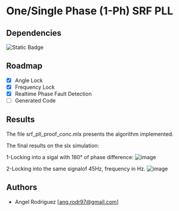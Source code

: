 # One/Single Phase (1-Ph)  SRF PLL

## Dependencies


![Static Badge](https://img.shields.io/badge/Matlab2023a-Requiered-red)

## Roadmap

- [x]  Angle Lock
- [x]  Frequency Lock
- [x]  Realtime Phase Fault Detection
- [ ]  Generated Code

## Results
The file srf_pll_proof_conc.mlx presents the algorithm implemented.

The final results on the slx simulation:

1-Locking into a sigal with 180° of phase difference:
![image](https://github.com/angrram/srf_pll/assets/128910194/72d0a278-2325-49f6-9900-62611ec65a71)

2-Locking into the same signalof 45Hz, frequency in Hz.
![image](https://github.com/angrram/srf_pll/assets/128910194/eb1925ee-ed76-481f-879d-67a4c5a72134)





## Authors

- Angel Rodriguez [ang.rodr97@gmail.com]
